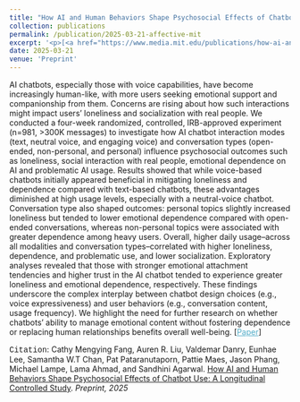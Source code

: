 ```yaml
---
title: "How AI and Human Behaviors Shape Psychosocial Effects of Chatbot Use: A Longitudinal Controlled Study"
collection: publications
permalink: /publication/2025-03-21-affective-mit
excerpt: '<p>[<a href="https://www.media.mit.edu/publications/how-ai-and-human-behaviors-shape-psychosocial-effects-of-chatbot-use-a-longitudinal-controlled-study/" style="color:#51ADC8;">Paper</a>] - <a href="/publication/2025-03-21-affective-mit" style="color:#51ADC8;">Abstract</a><br /><span style="font-family:Courier New">Citation</span>: Cathy Mengying Fang, Auren R. Liu, Valdemar Danry, Eunhae Lee, Samantha W.T Chan, Pat Pataranutaporn, Pattie Maes, Jason Phang, Michael Lampe, Lama Ahmad, and Sandhini Agarwal.  <u>How AI and Human Behaviors Shape Psychosocial Effects of Chatbot Use: A Longitudinal Controlled Study</u>. <i>Preprint, 2025</i></p>'
date: 2025-03-21
venue: 'Preprint'
---
```


AI chatbots, especially those with voice capabilities, have become increasingly human-like, with more users seeking emotional support and companionship from them. Concerns are rising about how such interactions might impact users’ loneliness and socialization with real people. We conducted a four-week randomized, controlled, IRB-approved experiment (n=981, >300K messages) to investigate how AI chatbot interaction modes (text, neutral voice, and engaging voice) and conversation types (open-ended, non-personal, and personal) influence psychosocial outcomes such as loneliness, social interaction with real people, emotional dependence on AI and problematic AI usage. Results showed that while voice-based chatbots initially appeared beneficial in mitigating loneliness and dependence compared with text-based chatbots, these advantages diminished at high usage levels, especially with a neutral-voice chatbot. Conversation type also shaped outcomes: personal topics slightly increased loneliness but tended to lower emotional dependence compared with open-ended conversations, whereas non-personal topics were associated with greater dependence among heavy users. Overall, higher daily usage–across all modalities and conversation types–correlated with higher loneliness, dependence, and problematic use, and lower socialization. Exploratory analyses revealed that those with stronger emotional attachment tendencies and higher trust in the AI chatbot tended to experience greater loneliness and emotional dependence, respectively. These findings underscore the complex interplay between chatbot design choices (e.g., voice expressiveness) and user behaviors (e.g., conversation content, usage frequency). We highlight the need for further research on whether chatbots’ ability to manage emotional content without fostering dependence or replacing human relationships benefits overall well-being.
[<a href="https://www.media.mit.edu/publications/how-ai-and-human-behaviors-shape-psychosocial-effects-of-chatbot-use-a-longitudinal-controlled-study/" style="color:#51ADC8;">Paper</a>]

<span style="font-family:Courier New">Citation</span>: Cathy Mengying Fang, Auren R. Liu, Valdemar Danry, Eunhae Lee, Samantha W.T Chan, Pat Pataranutaporn, Pattie Maes, Jason Phang, Michael Lampe, Lama Ahmad, and Sandhini Agarwal.  <u>How AI and Human Behaviors Shape Psychosocial Effects of Chatbot Use: A Longitudinal Controlled Study</u>. <i>Preprint, 2025</i> 